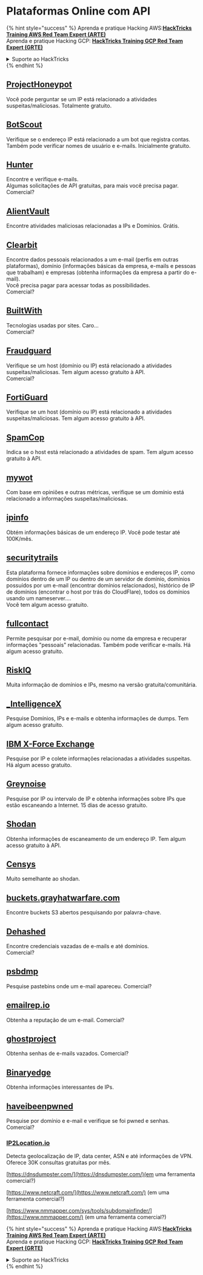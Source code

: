 # Plataformas Online com API

{% hint style="success" %}
Aprenda e pratique Hacking AWS:<img src="/.gitbook/assets/arte.png" alt="" data-size="line">[**HackTricks Training AWS Red Team Expert (ARTE)**](https://training.hacktricks.xyz/courses/arte)<img src="/.gitbook/assets/arte.png" alt="" data-size="line">\
Aprenda e pratique Hacking GCP: <img src="/.gitbook/assets/grte.png" alt="" data-size="line">[**HackTricks Training GCP Red Team Expert (GRTE)**<img src="/.gitbook/assets/grte.png" alt="" data-size="line">](https://training.hacktricks.xyz/courses/grte)

<details>

<summary>Suporte ao HackTricks</summary>

* Confira os [**planos de assinatura**](https://github.com/sponsors/carlospolop)!
* **Junte-se ao** 💬 [**grupo do Discord**](https://discord.gg/hRep4RUj7f) ou ao [**grupo do telegram**](https://t.me/peass) ou **siga**-nos no **Twitter** 🐦 [**@hacktricks\_live**](https://twitter.com/hacktricks\_live)**.**
* **Compartilhe truques de hacking enviando PRs para o** [**HackTricks**](https://github.com/carlospolop/hacktricks) e [**HackTricks Cloud**](https://github.com/carlospolop/hacktricks-cloud) repositórios do github.

</details>
{% endhint %}

## [ProjectHoneypot](https://www.projecthoneypot.org/)

Você pode perguntar se um IP está relacionado a atividades suspeitas/maliciosas. Totalmente gratuito.

## [**BotScout**](http://botscout.com/api.htm)

Verifique se o endereço IP está relacionado a um bot que registra contas. Também pode verificar nomes de usuário e e-mails. Inicialmente gratuito.

## [Hunter](https://hunter.io/)

Encontre e verifique e-mails.\
Algumas solicitações de API gratuitas, para mais você precisa pagar.\
Comercial?

## [AlientVault](https://otx.alienvault.com/api)

Encontre atividades maliciosas relacionadas a IPs e Domínios. Grátis.

## [Clearbit](https://dashboard.clearbit.com/)

Encontre dados pessoais relacionados a um e-mail (perfis em outras plataformas), domínio (informações básicas da empresa, e-mails e pessoas que trabalham) e empresas (obtenha informações da empresa a partir do e-mail).\
Você precisa pagar para acessar todas as possibilidades.\
Comercial?

## [BuiltWith](https://builtwith.com/)

Tecnologias usadas por sites. Caro...\
Comercial?

## [Fraudguard](https://fraudguard.io/)

Verifique se um host (domínio ou IP) está relacionado a atividades suspeitas/maliciosas. Tem algum acesso gratuito à API.\
Comercial?

## [FortiGuard](https://fortiguard.com/)

Verifique se um host (domínio ou IP) está relacionado a atividades suspeitas/maliciosas. Tem algum acesso gratuito à API.

## [SpamCop](https://www.spamcop.net/)

Indica se o host está relacionado a atividades de spam. Tem algum acesso gratuito à API.

## [mywot](https://www.mywot.com/)

Com base em opiniões e outras métricas, verifique se um domínio está relacionado a informações suspeitas/maliciosas.

## [ipinfo](https://ipinfo.io/)

Obtém informações básicas de um endereço IP. Você pode testar até 100K/mês.

## [securitytrails](https://securitytrails.com/app/account)

Esta plataforma fornece informações sobre domínios e endereços IP, como domínios dentro de um IP ou dentro de um servidor de domínio, domínios possuídos por um e-mail (encontrar domínios relacionados), histórico de IP de domínios (encontrar o host por trás do CloudFlare), todos os domínios usando um nameserver....\
Você tem algum acesso gratuito.

## [fullcontact](https://www.fullcontact.com/)

Permite pesquisar por e-mail, domínio ou nome da empresa e recuperar informações "pessoais" relacionadas. Também pode verificar e-mails. Há algum acesso gratuito.

## [RiskIQ](https://www.spiderfoot.net/documentation/)

Muita informação de domínios e IPs, mesmo na versão gratuita/comunitária.

## [\_IntelligenceX](https://intelx.io/)

Pesquise Domínios, IPs e e-mails e obtenha informações de dumps. Tem algum acesso gratuito.

## [IBM X-Force Exchange](https://exchange.xforce.ibmcloud.com/)

Pesquise por IP e colete informações relacionadas a atividades suspeitas. Há algum acesso gratuito.

## [Greynoise](https://viz.greynoise.io/)

Pesquise por IP ou intervalo de IP e obtenha informações sobre IPs que estão escaneando a Internet. 15 dias de acesso gratuito.

## [Shodan](https://www.shodan.io/)

Obtenha informações de escaneamento de um endereço IP. Tem algum acesso gratuito à API.

## [Censys](https://censys.io/)

Muito semelhante ao shodan.

## [buckets.grayhatwarfare.com](https://buckets.grayhatwarfare.com/)

Encontre buckets S3 abertos pesquisando por palavra-chave.

## [Dehashed](https://www.dehashed.com/data)

Encontre credenciais vazadas de e-mails e até domínios.\
Comercial?

## [psbdmp](https://psbdmp.ws/)

Pesquise pastebins onde um e-mail apareceu. Comercial?

## [emailrep.io](https://emailrep.io/key)

Obtenha a reputação de um e-mail. Comercial?

## [ghostproject](https://ghostproject.fr/)

Obtenha senhas de e-mails vazados. Comercial?

## [Binaryedge](https://www.binaryedge.io/)

Obtenha informações interessantes de IPs.

## [haveibeenpwned](https://haveibeenpwned.com/)

Pesquise por domínio e e-mail e verifique se foi pwned e senhas. Comercial?

### [IP2Location.io](https://www.ip2location.io/)

Detecta geolocalização de IP, data center, ASN e até informações de VPN. Oferece 30K consultas gratuitas por mês.



[https://dnsdumpster.com/](https://dnsdumpster.com/)(em uma ferramenta comercial?)

[https://www.netcraft.com/](https://www.netcraft.com/) (em uma ferramenta comercial?)

[https://www.nmmapper.com/sys/tools/subdomainfinder/](https://www.nmmapper.com/) (em uma ferramenta comercial?)

{% hint style="success" %}
Aprenda e pratique Hacking AWS:<img src="/.gitbook/assets/arte.png" alt="" data-size="line">[**HackTricks Training AWS Red Team Expert (ARTE)**](https://training.hacktricks.xyz/courses/arte)<img src="/.gitbook/assets/arte.png" alt="" data-size="line">\
Aprenda e pratique Hacking GCP: <img src="/.gitbook/assets/grte.png" alt="" data-size="line">[**HackTricks Training GCP Red Team Expert (GRTE)**<img src="/.gitbook/assets/grte.png" alt="" data-size="line">](https://training.hacktricks.xyz/courses/grte)

<details>

<summary>Suporte ao HackTricks</summary>

* Confira os [**planos de assinatura**](https://github.com/sponsors/carlospolop)!
* **Junte-se ao** 💬 [**grupo do Discord**](https://discord.gg/hRep4RUj7f) ou ao [**grupo do telegram**](https://t.me/peass) ou **siga**-nos no **Twitter** 🐦 [**@hacktricks\_live**](https://twitter.com/hacktricks\_live)**.**
* **Compartilhe truques de hacking enviando PRs para o** [**HackTricks**](https://github.com/carlospolop/hacktricks) e [**HackTricks Cloud**](https://github.com/carlospolop/hacktricks-cloud) repositórios do github.

</details>
{% endhint %}
